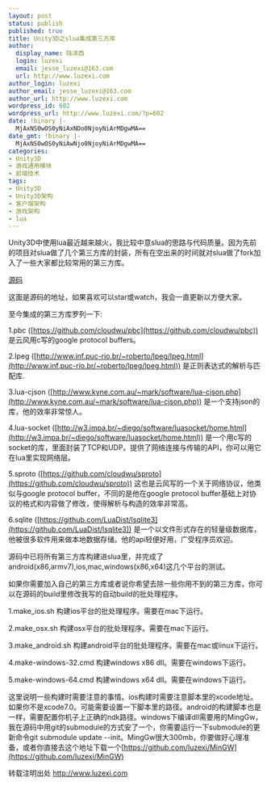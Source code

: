 ```yaml
---
layout: post
status: publish
published: true
title: Unity3D之slua集成第三方库
author:
  display_name: 陆泽西
  login: luzexi
  email: jesse_luzexi@163.com
  url: http://www.luzexi.com
author_login: luzexi
author_email: jesse_luzexi@163.com
author_url: http://www.luzexi.com
wordpress_id: 602
wordpress_url: http://www.luzexi.com/?p=602
date: !binary |-
  MjAxNS0wOS0yNiAxNDo0NjoyNiArMDgwMA==
date_gmt: !binary |-
  MjAxNS0wOS0yNiAwNjo0NjoyNiArMDgwMA==
categories:
- Unity3D
- 游戏通用模块
- 前端技术
tags:
- Unity3D
- Unity3D架构
- 客户端架构
- 游戏架构
- lua
---
```

Unity3D中使用lua最近越来越火，我比较中意slua的思路与代码质量。因为先前的项目对slua做了几个第三方库的封装，所有在空出来的时间就对slua做了fork加入了一些大家都比较常用的第三方库。

[源码](https://github.com/luzexi/slua-3rd-lib)

这面是源码的地址，如果喜欢可以star或watch，我会一直更新以方便大家。

至今集成的第三方库罗列一下:

1.pbc ([https://github.com/cloudwu/pbc](https://github.com/cloudwu/pbc)) 是云风用c写的google protocol buffers。

2.lpeg ([http://www.inf.puc-rio.br/~roberto/lpeg/lpeg.html](http://www.inf.puc-rio.br/~roberto/lpeg/lpeg.html)) 是正则表达式的解析与匹配库.

3.lua-cjson ([http://www.kyne.com.au/~mark/software/lua-cjson.php](http://www.kyne.com.au/~mark/software/lua-cjson.php)) 是一个支持json的库，他的效率非常惊人。

4.lua-socket ([http://w3.impa.br/~diego/software/luasocket/home.html](http://w3.impa.br/~diego/software/luasocket/home.html)) 是一个用c写的socket的库，里面封装了TCP和UDP。提供了网络连接与传输的API，你可以用它在lua里实现网络层。

5.sproto ([https://github.com/cloudwu/sproto](https://github.com/cloudwu/sproto)) 这也是云风写的一个关于网络协议，他类似与google protocol buffer，不同的是他在google protocol buffer基础上对协议的格式和内容做了修改，使得解析与构造的效率非常高。

6.sqlite ([https://github.com/LuaDist/lsqlite3](https://github.com/LuaDist/lsqlite3)) 是一个以文件形式存在的轻量级数据库，他被很多软件用来做本地数据存储。他的api轻便好用，广受程序员欢迎。

源码中已将所有第三方库构建进slua里，并完成了android(x86,armv7),ios,mac,windows(x86,x64)这几个平台的测试。

如果你需要加入自己的第三方库或者说你希望去除一些你用不到的第三方库，你可以在源码的build里修改我写的自动build的批处理程序。

1.make_ios.sh 构建ios平台的批处理程序。需要在mac下运行。

2.make_osx.sh 构建osx平台的批处理程序。需要在mac下运行。

3.make_android.sh 构建android平台的批处理程序。需要在mac或linux下运行。

4.make-windows-32.cmd 构建windows x86 dll。需要在windows下运行。

5.make-windows-64.cmd 构建windows x64 dll。需要在windows下运行。

这里说明一些构建时需要注意的事情。ios构建时需要注意脚本里的xcode地址。如果你不是xcode7.0。可能需要设置一下脚本里的路径。android的构建脚本也是一样，需要配置你机子上正确的ndk路径。windows下编译dll需要用的MingGw，我在源码中用git的submodule的方式安了一个，你需要运行一下submodule的更新命令git submodule update --init。MingGw很大300mb，你要做好心理准备，或者你直接去这个地址下载一个[https://github.com/luzexi/MinGW](https://github.com/luzexi/MinGW)


转载注明出处 http://www.luzexi.com